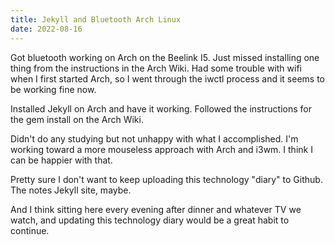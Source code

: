 ```yaml
---
title: Jekyll and Bluetooth Arch Linux
date: 2022-08-16
---
```


Got bluetooth working on Arch on the Beelink I5. Just missed installing one thing from the instructions in the Arch Wiki. Had some
trouble with wifi when I first started Arch, so I went through the iwctl process and it seems to be working fine now.

Installed Jekyll on Arch and have it working. Followed the instructions for the gem install on the Arch Wiki.

Didn't do any studying but not unhappy with what I accomplished. I'm working toward a more mouseless approach with Arch and 
i3wm. I think I can be happier with that. 

Pretty sure I don't want to keep uploading this technology "diary" to Github. The notes Jekyll site, maybe. 

And I think sitting here every evening after dinner and whatever TV we watch, and updating this technology diary would be a great
habit to continue.  
